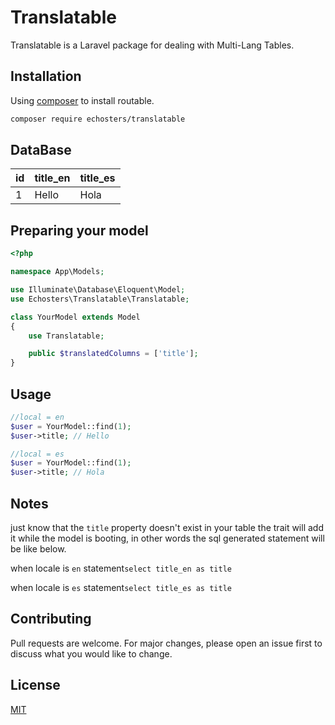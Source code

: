 # Translatable
Translatable is a Laravel package for dealing with Multi-Lang Tables.

## Installation

Using [composer](https://getcomposer.org/) to install routable.

```bash
composer require echosters/translatable
```
## DataBase

| id  | title_en | title_es | 
| ------------- | ------------- | ------------- |
| 1  | Hello  | Hola | 

## Preparing your model
```php
<?php

namespace App\Models;

use Illuminate\Database\Eloquent\Model;
use Echosters\Translatable\Translatable;

class YourModel extends Model
{
    use Translatable;

    public $translatedColumns = ['title'];
}
```
## Usage

```php
//local = en
$user = YourModel::find(1);
$user->title; // Hello

//local = es
$user = YourModel::find(1);
$user->title; // Hola
```

## Notes
just know that the ```title``` property doesn't exist in your table the trait will add it while the model is booting,
in other words the sql generated statement will be like below.

when locale is ```en``` statement```select title_en as title```

when locale is ```es``` statement```select title_es as title```

## Contributing
Pull requests are welcome. For major changes, please open an issue first to discuss what you would like to change.


## License
[MIT](https://choosealicense.com/licenses/mit/)
